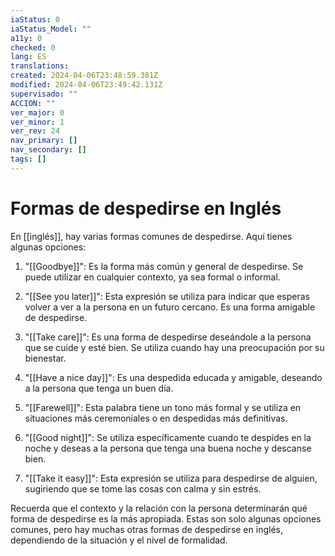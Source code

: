 ```yaml
---
iaStatus: 0
iaStatus_Model: ""
a11y: 0
checked: 0
lang: ES
translations: 
created: 2024-04-06T23:48:59.381Z
modified: 2024-04-06T23:49:42.131Z
supervisado: ""
ACCION: ""
ver_major: 0
ver_minor: 1
ver_rev: 24
nav_primary: []
nav_secondary: []
tags: []
---
```

# Formas de despedirse en Inglés

En [[inglés]], hay varias formas comunes de despedirse. Aquí tienes algunas opciones:

1.  "[[Goodbye]]": Es la forma más común y general de despedirse. Se puede utilizar en cualquier contexto, ya sea formal o informal.
    
2.  "[[See you later]]": Esta expresión se utiliza para indicar que esperas volver a ver a la persona en un futuro cercano. Es una forma amigable de despedirse.
    
3.  "[[Take care]]": Es una forma de despedirse deseándole a la persona que se cuide y esté bien. Se utiliza cuando hay una preocupación por su bienestar.
    
4.  "[[Have a nice day]]": Es una despedida educada y amigable, deseando a la persona que tenga un buen día.
    
5.  "[[Farewell]]": Esta palabra tiene un tono más formal y se utiliza en situaciones más ceremoniales o en despedidas más definitivas.
    
6.  "[[Good night]]": Se utiliza específicamente cuando te despides en la noche y deseas a la persona que tenga una buena noche y descanse bien.
    
7.  "[[Take it easy]]": Esta expresión se utiliza para despedirse de alguien, sugiriendo que se tome las cosas con calma y sin estrés.
    

Recuerda que el contexto y la relación con la persona determinarán qué forma de despedirse es la más apropiada. Estas son solo algunas opciones comunes, pero hay muchas otras formas de despedirse en inglés, dependiendo de la situación y el nivel de formalidad.
